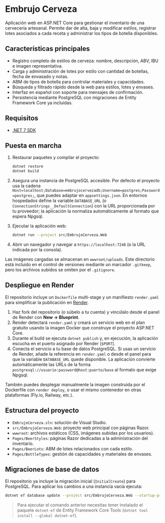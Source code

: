 # Embrujo Cerveza

Aplicación web en ASP.NET Core para gestionar el inventario de una cervecería artesanal. Permite dar de alta, baja y modificar estilos, registrar lotes asociados a cada receta y administrar los tipos de botella disponibles.

## Características principales

- Registro completo de estilos de cerveza: nombre, descripción, ABV, IBU e imagen representativa.
- Carga y administración de lotes por estilo con cantidad de botellas, fecha de envasado y notas.
- ABM de tipos de botella para controlar materiales y capacidades.
- Búsqueda y filtrado rápido desde la web para estilos, lotes y envases.
- Interfaz en español con soporte para mensajes de confirmación.
- Persistencia mediante PostgreSQL con migraciones de Entity Framework Core ya incluidas.

## Requisitos

- [.NET 7 SDK](https://dotnet.microsoft.com/en-us/download/dotnet/7.0)

## Puesta en marcha

1. Restaurar paquetes y compilar el proyecto:
   ```bash
   dotnet restore
   dotnet build
   ```

2. Asegura una instancia de PostgreSQL accesible. Por defecto el proyecto usa la cadena `Host=localhost;Database=embrujocervezadb;Username=postgres;Password=postgres;`, que puedes adaptar en `appsettings.json`. En entornos hospedados define la variable `DATABASE_URL` (o `ConnectionStrings__DefaultConnection`) con la URL proporcionada por tu proveedor; la aplicación la normaliza automáticamente al formato que espera Npgsql.


3. Ejecutar la aplicación web:
   ```bash
   dotnet run --project src/EmbrujoCerveza.Web
   ```
4. Abrir un navegador y navegar a `https://localhost:7248` (o la URL indicada por la consola).

Las imágenes cargadas se almacenan en `wwwroot/uploads`. Este directorio está incluido en el control de versiones mediante un marcador `.gitkeep`, pero los archivos subidos se omiten por el `.gitignore`.

## Despliegue en Render

El repositorio incluye un `Dockerfile` multi-stage y un manifiesto `render.yaml` para simplificar la publicación en [Render](https://render.com).

1. Haz fork del repositorio (o súbelo a tu cuenta) y vincúlalo desde el panel de Render con **New → Blueprint**.
2. Render detectará `render.yaml` y creará un servicio web en el plan gratuito usando la imagen Docker que construye el proyecto ASP.NET Core.
3. Durante el build se ejecuta `dotnet publish` y, en ejecución, la aplicación escucha en el puerto asignado por Render (`$PORT`).
4. Conecta el servicio a tu base de datos PostgreSQL. Si usas un servicio de Render, añade la referencia en `render.yaml` o desde el panel para que la variable `DATABASE_URL` quede disponible. La aplicación convierte automáticamente las URLs de la forma `postgresql://usuario:password@host:puerto/base` al formato que exige Npgsql.

También puedes desplegar manualmente la imagen construida por el Dockerfile con `render deploy`, o usar el mismo contenedor en otras plataformas (Fly.io, Railway, etc.).

## Estructura del proyecto

- `EmbrujoCerveza.sln`: solución de Visual Studio.
- `src/EmbrujoCerveza.Web`: proyecto web principal con páginas Razor.
- `wwwroot`: archivos estáticos (CSS, imágenes subidas por los usuarios).
- `Pages/BeerStyles`: páginas Razor dedicadas a la administración del inventario.
- `Pages/BeerLots`: ABM de lotes relacionados con cada estilo.
- `Pages/BottleTypes`: gestión de capacidades y materiales de envases.

## Migraciones de base de datos

El repositorio ya incluye la migración inicial (`InitialCreate`) para PostgreSQL. Para aplicar los cambios a una instancia vacía ejecuta:

```bash
dotnet ef database update --project src/EmbrujoCerveza.Web --startup-project src/EmbrujoCerveza.Web
```

> Para ejecutar el comando anterior necesitas tener instalado el paquete `dotnet-ef` de Entity Framework Core Tools (`dotnet tool install --global dotnet-ef`).
